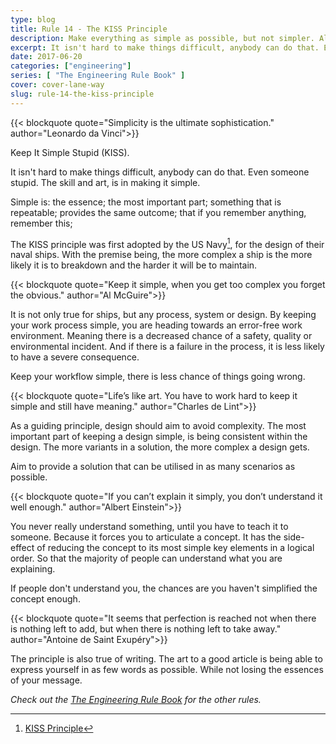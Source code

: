```yaml
---
type: blog
title: Rule 14 - The KISS Principle
description: Make everything as simple as possible, but not simpler. Albert Einstein
excerpt: It isn't hard to make things difficult, anybody can do that. Even someone stupid. The skill and art, is in making it simple. Simple is the essence, the most important part, something that is repeatable, provides the same outcome.
date: 2017-06-20
categories: ["engineering"]
series: [ "The Engineering Rule Book" ]
cover: cover-lane-way
slug: rule-14-the-kiss-principle
---
```


{{< blockquote quote="Simplicity is the ultimate sophistication." author="Leonardo da Vinci">}}

Keep It Simple Stupid (KISS).

It isn't hard to make things difficult, anybody can do that. Even someone stupid. The skill and art, is in making it simple.

Simple is: the essence; the most important part; something that is repeatable; provides the same outcome; that if you remember anything, remember this;

The KISS principle was first adopted by the US Navy[^navy], for the design of their naval ships. With the premise being, the more complex a ship is the more likely it is to breakdown and the harder it will be to maintain. 

{{< blockquote quote="Keep it simple, when you get too complex you forget the obvious." author="Al McGuire">}}

It is not only true for ships, but any process, system or design. By keeping your work process simple, you are heading towards an error-free work environment. Meaning there is a decreased chance of a safety, quality or environmental incident. And if there is a failure in the process, it is less likely to have a severe consequence.

Keep your workflow simple, there is less chance of things going wrong.

{{< blockquote quote="Life’s like art. You have to work hard to keep it simple and still have meaning." author="Charles de Lint">}}

As a guiding principle, design should aim to avoid complexity. The most important part of keeping a design simple, is being consistent within the design. The more variants in a solution, the more complex a design gets.

Aim to provide a solution that can be utilised in as many scenarios as possible.

{{< blockquote quote="If you can’t explain it simply, you don’t understand it well enough." author="Albert Einstein">}}

You never really understand something, until you have to teach it to someone. Because it forces you to articulate a concept. It has the side-effect of reducing the concept to its most simple key elements in a logical order. So that the majority of people can understand what you are explaining.

If people don't understand you, the chances are you haven't simplified the concept enough.

{{< blockquote quote="It seems that perfection is reached not when there is nothing left to add, but when there is nothing left to take away." author="Antoine de Saint Exupéry">}}

The principle is also true of writing. The art to a good article is being able to express yourself in as few words as possible. While not losing the essences of your message.

_Check out the [The Engineering Rule Book](/series/the-engineering-rule-book) for the other rules._

[^navy]: [KISS Principle](https://en.wikipedia.org/wiki/KISS_principle)
